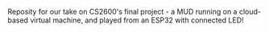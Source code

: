 Reposity for our take on CS2600's final project - a MUD running on a cloud-based virtual machine, and played from an ESP32 with connected LED!
